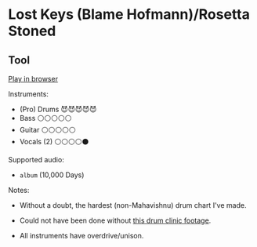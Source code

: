 # Lost Keys \(Blame Hofmann\)/Rosetta Stoned

## Tool


[Play in browser](http://pages.cs.wisc.edu/~tolly/customs/tool/lost-keys-blame-hoffman-rosetta-stoned)

Instruments:

  * (Pro) Drums 😈😈😈😈😈
  * Bass ⚪️⚪️⚪️⚪️⚪️
  * Guitar ⚪️⚪️⚪️⚪️⚪️
  * Vocals (2) ⚪️⚪️⚪️⚪️⚫️

Supported audio:

  * `album` (10,000 Days)

Notes:

  * Without a doubt, the hardest (non-Mahavishnu) drum chart I've made.

  * Could not have been done without [this drum clinic footage](https://www.youtube.com/watch?v=Dh3z__10bhg).

  * All instruments have overdrive/unison.

